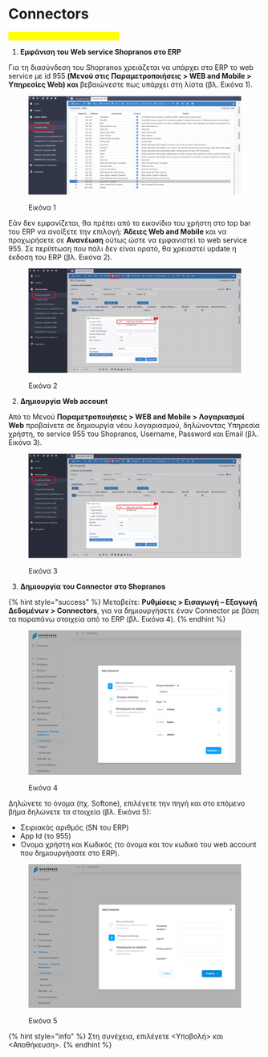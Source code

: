 # Connectors

<mark style="color:yellow;">**ΔΙΑΣΥΝΔΕΣΗ ERP-SHOPRANOS**</mark>

1. **Εμφάνιση  του Web service Shopranos στο ERP**

Για τη διασύνδεση του Shopranos χρειάζεται να υπάρχει στο ERP το web service με id 955 **(Μενού στις Παραμετροποιήσεις > WEB and Mobile > Υπηρεσίες Web) και** βεβαιώνεστε πως υπάρχει στη λίστα (βλ. Εικόνα 1).

<figure><img src="../../.gitbook/assets/web service.png" alt=""><figcaption><p>Εικόνα 1</p></figcaption></figure>

Εάν δεν εμφανίζεται, θα πρέπει από το εικονίδιο του χρήστη στο top bar του ERP να ανοίξετε την επιλογή: **Άδειες Web and Mobile** και να προχωρήσετε σε **Ανανέωση** ούτως ώστε να εμφανιστεί το web service 955. Σε περίπτωση που πάλι δεν είναι ορατό, θα χρειαστεί update η έκδοση του ERP (βλ. Εικόνα 2).

<figure><img src="../../.gitbook/assets/web_acount.png" alt=""><figcaption><p>Εικόνα 2</p></figcaption></figure>



2. **Δημιουργία Web account**

Από το Μενού **Παραμετροποιήσεις > WEB and Mobile > Λογαριασμοί Web** προβαίνετε σε δημιουργία νέου λογαριασμού, δηλώνοντας Υπηρεσία χρήστη, το service 955 του Shopranos, Username, Password και Email (βλ. Εικόνα 3).

<figure><img src="../../.gitbook/assets/web_acount (1).png" alt=""><figcaption><p>Εικόνα 3</p></figcaption></figure>



3. **Δημιουργία του Connector στο Shopranos**

{% hint style="success" %}
Μεταβείτε: **Ρυθμίσεις > Εισαγωγή – Εξαγωγή Δεδομένων > Connectors**, για να δημιουργήσετε έναν Connector με βάση τα παραπάνω στοιχεία από το ERP (βλ. Εικόνα 4).
{% endhint %}

<figure><img src="../../.gitbook/assets/ScreenHunter 1007.png" alt=""><figcaption><p>Εικόνα 4</p></figcaption></figure>

Δηλώνετε το όνομα (πχ. Softone), επιλέγετε την πηγή και στο επόμενο βήμα δηλώνετε τα στοιχεία (βλ. Εικόνα 5):

* Σειριακός αριθμός (SN του ERP)
* App Id (το 955)
* Όνομα χρήστη και Κωδικός (το όνομα και τον κωδικό του web account που δημιουργήσατε στο ERP).

<figure><img src="../../.gitbook/assets/ScreenHunter 1009.png" alt=""><figcaption><p>Εικόνα 5</p></figcaption></figure>

{% hint style="info" %}
Στη συνέχεια, επιλέγετε <Υποβολή> και <Αποθήκευση>.
{% endhint %}

